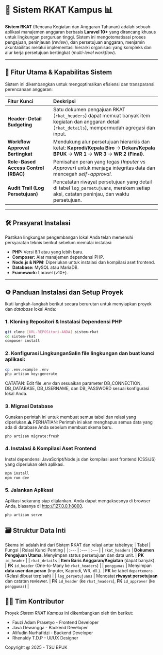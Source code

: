 # 🌟 Sistem RKAT Kampus 📊

**Sistem RKAT** (Rencana Kegiatan dan Anggaran Tahunan) adalah sebuah aplikasi manajemen anggaran berbasis **Laravel 10+** yang dirancang khusus untuk lingkungan perguruan tinggi. Sistem ini mengotomatisasi proses pengajuan, peninjauan (*review*), dan persetujuan anggaran, menjamin akuntabilitas melalui implementasi hierarki organisasi yang kompleks dan alur kerja persetujuan bertingkat (*multi-level workflow*).

---

## 🚀 Fitur Utama & Kapabilitas Sistem

Sistem ini dikembangkan untuk mengoptimalkan efisiensi dan transparansi perencanaan anggaran:

| Fitur Kunci | Deskripsi |
| :--- | :--- |
| **Header-Detail Budgeting** | Satu dokumen pengajuan RKAT (`rkat_headers`) dapat memuat banyak item kegiatan dan anggaran detail (`rkat_details`), mempermudah agregasi dan input. |
| **Workflow Approval Bertingkat** | Mendukung alur persetujuan hierarkis dan ketat: **Kaprodi/Kepala Biro** $\rightarrow$ **Dekan/Kepala BPUK** $\rightarrow$ **WR 1** $\rightarrow$ **WR 3** $\rightarrow$ **WR 2 (Final)**. |
| **Role-Based Access Control (RBAC)** | Pemisahan peran yang tegas (*Inputer* vs *Approver*) untuk menjaga integritas data dan mencegah *self-approval*. |
| **Audit Trail (Log Persetujuan)** | Pencatatan riwayat persetujuan yang detail di tabel `log_persetujuans`, merekam setiap aksi, catatan peninjau, dan waktu persetujuan. |

---

## 🛠️ Prasyarat Instalasi

Pastikan lingkungan pengembangan lokal Anda telah memenuhi persyaratan teknis berikut sebelum memulai instalasi:

* **PHP:** Versi 8.1 atau yang lebih baru.
* **Composer:** Alat manajemen dependensi PHP.
* **Node.js & NPM:** Diperlukan untuk instalasi dan kompilasi aset frontend.
* **Database:** MySQL atau MariaDB.
* **Framework:** Laravel (v10+).

---

## ⚙️ Panduan Instalasi dan Setup Proyek

Ikuti langkah-langkah berikut secara berurutan untuk menyiapkan proyek dan *database* lokal Anda:

### 1. Kloning Repositori & Instalasi Dependensi PHP

```bash
git clone [URL-REPOSitori-ANDA] sistem-rkat
cd sistem-rkat
composer install
```

### 2. Konfigurasi LingkunganSalin file lingkungan dan buat kunci aplikasi:

``` bash
cp .env.example .env
php artisan key:generate
```

CATATAN: Edit file .env dan sesuaikan parameter DB_CONNECTION, DB_DATABASE, DB_USERNAME, dan DB_PASSWORD sesuai konfigurasi lokal Anda.

### 3. Migrasi Database

Gunakan perintah ini untuk membuat semua tabel dan relasi yang diperlukan.⚠️ PERHATIAN: Perintah ini akan menghapus semua data yang ada di database Anda sebelum membuat skema baru.

``` Bash
php artisan migrate:fresh
```
### 4. Instalasi & Kompilasi Aset Frontend

Instal dependensi JavaScript/Node.js dan kompilasi aset frontend (CSS/JS) yang diperlukan oleh aplikasi.

```Bash
npm install
npm run dev
```

### 5. Jalankan Aplikasi

Aplikasi sekarang siap dijalankan. Anda dapat mengaksesnya di browser Anda, biasanya di http://127.0.0.1:8000.

```Bash
php artisan serve
```

## 🗃️ Struktur Data Inti

Skema ini adalah inti dari Sistem RKAT dan relasi antar tabelnya:
| Tabel | Fungsi | Relasi Kunci Penting |
| :--- | :--- | :--- |
| `rkat_headers` | **Dokumen Pengajuan Utama**. Menyimpan status persetujuan dan data unit. | **PK** `id_header` |
| `rkat_details` | **Item Baris Anggaran/Kegiatan** (dapat banyak). | **FK** `id_header` (One-to-Many ke `rkat_headers`) |
| `penggunas` | Menyimpan **data user dan peran** (Inputer, Kaprodi, WR, dll.). | **FK** ke tabel `departemens` (Relasi dibuat terpisah) |
| `log_persetujuans` | Mencatat **riwayat persetujuan** dan catatan reviewer. | **FK** `id_header` (ke `rkat_headers`), **FK** `id_approver` (ke `penggunas`) |

## 🧑‍💻 Tim Kontributor

Proyek *Sistem RKAT Kampus* ini dikembangkan oleh tim berikut:
* Fauzi Adam Prasetyo - Frontend Developer
* Java Dewangga - Backend Developer
* Alifudin Nurhafidzi - Backend Developer
* Rhenaldy T.D.P - UI/UX Designer


Copyright @ 2025 - TSU BPUK